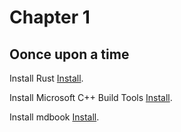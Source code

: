 # Chapter 1

## Oonce upon a time

Install Rust [Install](https://www.rust-lang.org/).

Install Microsoft C++ Build Tools [Install](https://visualstudio.microsoft.com/visual-cpp-build-tools/).

Install mdbook [Install](https://github.com/rust-lang/mdBook).
